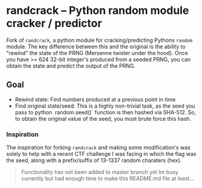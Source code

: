 
# randcrack – Python random module cracker / predictor

Fork of `randcrack`, a python module for cracking/predicting Pythons `random` module. The key difference between this and the original is the ability to "rewind" the state of the PRNG (Mersenne twister under the hood). Once you have >= $624$ 32-bit integer's produced from a seeded PRNG, you can obtain the state and predict the output of the PRNG. 

## Goal
- Rewind state: Find numbers produced at a previous point in time
- Find original state/seed: This is a highly non-trivial task, as the seed you pass to python` `random.seed()` function is then hashed via SHA-512. So, to obtain the original value of the seed, you must brute force this hash.



### Inspiration

The inspiration for forking `randcrack` and making some modification's was solely to help with a recent CTF challenge I was facing in which the flag was the seed, along with a prefix/suffix of 13-1337 random charaters (hex). 



> Functionality has not been added to master branch yet
> Im busy currently but had enough time to make this README.md file at least...
